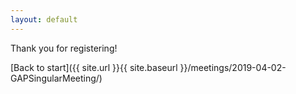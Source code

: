 ```yaml
---
layout: default
---
```


<p class="message">
  Thank you for registering!
</p>

[Back to start]({{ site.url }}{{ site.baseurl }}/meetings/2019-04-02-GAPSingularMeeting/)

